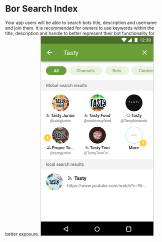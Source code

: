
# Bor Search Index
Your app users will be able to search bots title, description and username and join them. It is recommended for owners to use keywords within the title, description and handle to better represent their bot functionality for better exposure. 
![](../images/image012.png)
